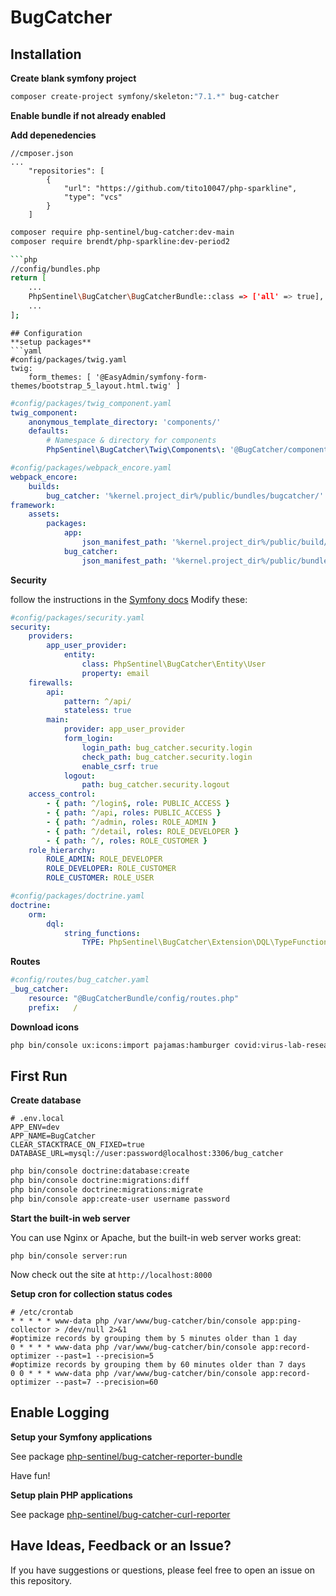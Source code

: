 # BugCatcher

## Installation

**Create blank symfony project**

```bash
composer create-project symfony/skeleton:"7.1.*" bug-catcher
```

**Enable bundle if not already enabled**

**Add depenedencies**

```
//cmposer.json
...
    "repositories": [
        {
            "url": "https://github.com/tito10047/php-sparkline",
            "type": "vcs"
        }
    ]
```

```bash
composer require php-sentinel/bug-catcher:dev-main
composer require brendt/php-sparkline:dev-period2

```php
//config/bundles.php
return [
    ...
    PhpSentinel\BugCatcher\BugCatcherBundle::class => ['all' => true],
    ...
];
```
```
## Configuration
**setup packages**
```yaml
#config/packages/twig.yaml
twig:
    form_themes: [ '@EasyAdmin/symfony-form-themes/bootstrap_5_layout.html.twig' ]
```
```yaml
#config/packages/twig_component.yaml
twig_component:
    anonymous_template_directory: 'components/'
    defaults:
        # Namespace & directory for components
        PhpSentinel\BugCatcher\Twig\Components\: '@BugCatcher/components/'
```
```yaml
#config/packages/webpack_encore.yaml
webpack_encore:
    builds:
        bug_catcher: '%kernel.project_dir%/public/bundles/bugcatcher/'
framework:
    assets:
        packages:
            app:
                json_manifest_path: '%kernel.project_dir%/public/build/manifest.json'
            bug_catcher:
                json_manifest_path: '%kernel.project_dir%/public/bundles/bugcatcher/manifest.json'
```

**Security**

follow the instructions in the [Symfony docs](https://symfony.com/doc/current/security.html)
Modify these:
```yaml
#config/packages/security.yaml
security:
    providers:
        app_user_provider:
            entity:
                class: PhpSentinel\BugCatcher\Entity\User
                property: email
    firewalls:
        api:
            pattern: ^/api/
            stateless: true
        main:
            provider: app_user_provider
            form_login:
                login_path: bug_catcher.security.login
                check_path: bug_catcher.security.login
                enable_csrf: true
            logout:
                path: bug_catcher.security.logout
    access_control:
        - { path: ^/login$, role: PUBLIC_ACCESS }
        - { path: ^/api, roles: PUBLIC_ACCESS }
        - { path: ^/admin, roles: ROLE_ADMIN }
        - { path: ^/detail, roles: ROLE_DEVELOPER }
        - { path: ^/, roles: ROLE_CUSTOMER }
    role_hierarchy:
        ROLE_ADMIN: ROLE_DEVELOPER
        ROLE_DEVELOPER: ROLE_CUSTOMER
        ROLE_CUSTOMER: ROLE_USER
```
```yaml
#config/packages/doctrine.yaml
doctrine:
    orm:
        dql:
            string_functions:
                TYPE: PhpSentinel\BugCatcher\Extension\DQL\TypeFunction
```
**Routes**

```yaml
#config/routes/bug_catcher.yaml
_bug_catcher:
    resource: "@BugCatcherBundle/config/routes.php"
    prefix:   /
```

**Download icons**

```bash
php bin/console ux:icons:import pajamas:hamburger covid:virus-lab-research-magnifier-1 clarity:archive-line game-icons:magic-broom
```

## First Run
**Create database**

```dotenv
# .env.local
APP_ENV=dev
APP_NAME=BugCatcher
CLEAR_STACKTRACE_ON_FIXED=true
DATABASE_URL=mysql://user:password@localhost:3306/bug_catcher
```
    
```bash
php bin/console doctrine:database:create
php bin/console doctrine:migrations:diff
php bin/console doctrine:migrations:migrate
php bin/console app:create-user username password
```

**Start the built-in web server**

You can use Nginx or Apache, but the built-in web server works
great:

```
php bin/console server:run
```

Now check out the site at `http://localhost:8000`

**Setup cron for collection status codes**

```
# /etc/crontab
* * * * * www-data php /var/www/bug-catcher/bin/console app:ping-collector > /dev/null 2>&1
#optimize records by grouping them by 5 minutes older than 1 day
0 * * * * www-data php /var/www/bug-catcher/bin/console app:record-optimizer --past=1 --precision=5
#optimize records by grouping them by 60 minutes older than 7 days
0 0 * * * www-data php /var/www/bug-catcher/bin/console app:record-optimizer --past=7 --precision=60
```

## Enable Logging

**Setup your Symfony applications**

See package [php-sentinel/bug-catcher-reporter-bundle](https://github.com/php-sentinel/bug-catcher-reporter-bundle)

Have fun!

**Setup plain PHP applications**

See package [php-sentinel/bug-catcher-curl-reporter](https://github.com/php-sentinel/bug-catcher-curl-reporter)

## Have Ideas, Feedback or an Issue?

If you have suggestions or questions, please feel free to
open an issue on this repository.

